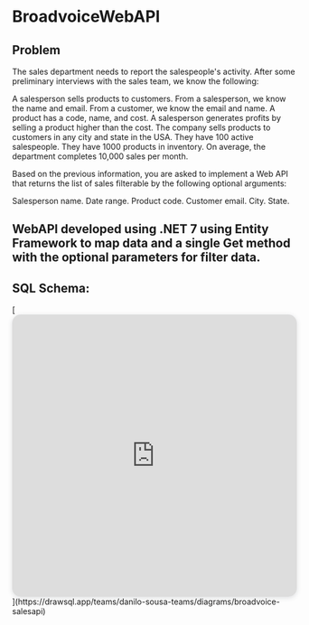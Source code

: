 # BroadvoiceWebAPI
<h2>Problem</h2>


The sales department needs to report the salespeople's activity. After some preliminary interviews with the sales team, we know the following:

A salesperson sells products to customers.
From a salesperson, we know the name and email.
From a customer, we know the email and name.
A product has a code, name, and cost.
A salesperson generates profits by selling a product higher than the cost.
The company sells products to customers in any city and state in the USA.
They have 100 active salespeople.
They have 1000 products in inventory.
On average, the department completes 10,000 sales per month.


Based on the previous information, you are asked to implement a Web API that returns the list of sales filterable by the following optional arguments:

  Salesperson name.
  Date range.
  Product code.
  Customer email.
  City.
  State.
  
<h2> WebAPI developed using .NET 7 using Entity Framework to map data and a single Get method with the optional parameters for filter data. </h2>

<h2>SQL Schema:</h2>
[<html><iframe width="100%" height="500px" style="box-shadow: 0 2px 8px 0 rgba(63,69,81,0.16); border-radius:15px;" allowtransparency="true" allowfullscreen="true" scrolling="no" title="Embedded DrawSQL IFrame" frameborder="0" src="https://drawsql.app/teams/danilo-sousa-teams/diagrams/broadvoice-salesapi/embed"></iframe><html>](https://drawsql.app/teams/danilo-sousa-teams/diagrams/broadvoice-salesapi)


